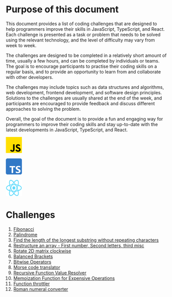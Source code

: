 # Purpose of this document

This document provides a list of coding challenges that are designed to help programmers improve their skills in JavaScript,
TypeScript, and React. Each challenge is presented as a task or problem that needs to be solved using the relevant technology, and
the level of difficulty may vary from week to week.

The challenges are designed to be completed in a relatively short amount of time, usually a few hours, and can be completed by
individuals or teams. The goal is to encourage participants to practise their coding skills on a regular basis, and to provide an
opportunity to learn from and collaborate with other developers.

The challenges may include topics such as data structures and algorithms, web development, frontend development, and software
design principles. Solutions to the challenges are usually shared at the end of the week, and participants are encouraged to
provide feedback and discuss different approaches to solving the problem.

Overall, the goal of the document is to provide a fun and engaging way for programmers to improve their coding skills and stay
up-to-date with the latest developments in JavaScript, TypeScript, and React.

![alt_text](images/js.png "JS")

![alt_text](images/ts.png "TS")

![alt_text](images/react.png "React")

# Challenges

1. [Fibonacci](fibonacci.md)
2. [Palindrome](palindrome.md)
3. [Find the length of the longest substring without repeating characters ](longest-substring.md)
4. [Restructure an array - First number, Second letters, third misc ](restructure-array.md)
5. [Rotate 2D matrix clockwise ](rotate-2d-matrix-clockwise.md)
6. [Balanced Brackets](balanced-brackets.md)
7. [Bitwise Operators](bitwise-operators.md)
8. [Morse code translator](morse-code-translator.md)
9. [Recursive Function Value Resolver](recursive-function-value-resolver.md)
10. [Memoization Function for Expensive Operations ](memoization.md)
11. [Function throttler](function-throttler.md)
12. [Roman numeral converter ](roman-numeral-converter.md)
